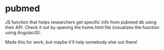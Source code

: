 # pubmed
JS function that helps researchers get specific info from pubmed db using their API. Check it out by opening the home.html file (visualizes the function using AngularJS).

Made this for work, but maybe it'll help somebody else out there!
